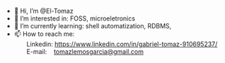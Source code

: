 * 👋 Hi, I’m @El-Tomaz <br>
* 🧐 I’m interested in: FOSS, microeletronics  <br>
* 🌱 I’m currently learning: shell automatization, RDBMS, <br>
* 📫 How to reach me: <br>
  &nbsp; &nbsp; &nbsp; &nbsp;Linkedin: https://www.linkedin.com/in/gabriel-tomaz-910695237/ <br>
  &nbsp; &nbsp; &nbsp; &nbsp;E-mail: &nbsp; &nbsp;tomazlemosgarcia@gmail.com

<!---
El-Tomaz/El-Tomaz is a ✨ special ✨ repository because its `README.md` (this file) appears on your GitHub profile.
You can click the Preview link to take a look at your changes.
--->
